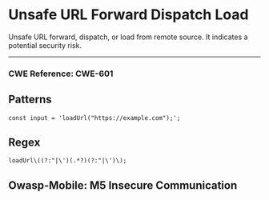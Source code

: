 # Unsafe URL Forward Dispatch Load

Unsafe URL forward, dispatch, or load from remote source. It indicates a potential security risk.

---

### CWE Reference: CWE-601

## Patterns

```
const input = 'loadUrl("https://example.com");';
```

## Regex

```
loadUrl\((?:"|\')(.*?)(?:"|\')\);
```

## Owasp-Mobile: M5 Insecure Communication
